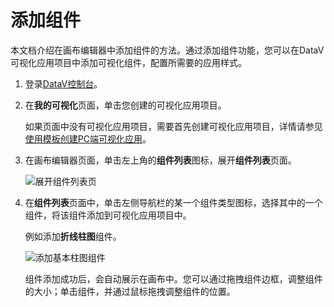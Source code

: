 # 添加组件

本文档介绍在画布编辑器中添加组件的方法。通过添加组件功能，您可以在DataV可视化应用项目中添加可视化组件，配置所需要的应用样式。

1.  登录[DataV控制台](https://datav.aliyun.com/)。

2.  在**我的可视化**页面，单击您创建的可视化应用项目。

    如果页面中没有可视化应用项目，需要首先创建可视化应用项目，详情请参见[使用模板创建PC端可视化应用](/cn.zh-CN/可视化应用管理/使用模板创建PC端可视化应用.md)。

3.  在画布编辑器页面，单击左上角的**组件列表**图标，展开**组件列表**页面。

    ![展开组件列表页](https://static-aliyun-doc.oss-cn-hangzhou.aliyuncs.com/assets/img/zh-CN/0308752061/p53642.png)

4.  在**组件列表**页面中，单击左侧导航栏的某一个组件类型图标，选择其中的一个组件，将该组件添加到可视化应用项目中。

    例如添加**折线柱图**组件。

    ![添加基本柱图组件](https://static-aliyun-doc.oss-cn-hangzhou.aliyuncs.com/assets/img/zh-CN/0429559951/p8132.png)

    组件添加成功后，会自动展示在画布中。您可以通过拖拽组件边框，调整组件的大小；单击组件，并通过鼠标拖拽调整组件的位置。


